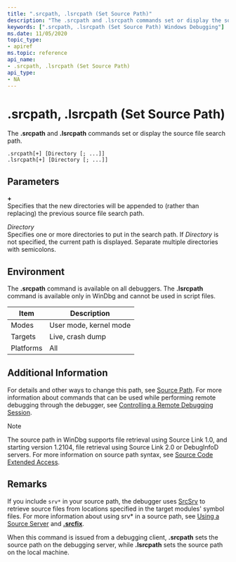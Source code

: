 ```yaml
---
title: ".srcpath, .lsrcpath (Set Source Path)"
description: "The .srcpath and .lsrcpath commands set or display the source file search path."
keywords: [".srcpath, .lsrcpath (Set Source Path) Windows Debugging"]
ms.date: 11/05/2020
topic_type:
- apiref
ms.topic: reference
api_name:
- .srcpath, .lsrcpath (Set Source Path)
api_type:
- NA
---
```


# .srcpath, .lsrcpath (Set Source Path)

The **.srcpath** and **.lsrcpath** commands set or display the source file search path.

```dbgcmd
.srcpath[+] [Directory [; ...]] 
.lsrcpath[+] [Directory [; ...]] 
```

## Parameters

<span id="______________"></span> **+**   
Specifies that the new directories will be appended to (rather than replacing) the previous source file search path.

<span id="_______Directory______"></span><span id="_______directory______"></span><span id="_______DIRECTORY______"></span> *Directory*   
Specifies one or more directories to put in the search path. If *Directory* is not specified, the current path is displayed. Separate multiple directories with semicolons.

## Environment

The **.srcpath** command is available on all debuggers. The **.lsrcpath** command is available only in WinDbg and cannot be used in script files.

|  Item  | Description          |
|--------|----------------------|
|Modes   |User mode, kernel mode|
|Targets |Live, crash dump      |
|Platforms|All                  |

## Additional Information

For details and other ways to change this path, see [Source Path](../debugger/source-path.md). For more information about commands that can be used while performing remote debugging through the debugger, see [Controlling a Remote Debugging Session](../debugger/controlling-a-remote-debugging-session.md).

>[!NOTE]
> The source path in WinDbg supports file retrieval using Source Link 1.0, and starting version 1.2104, file retrieval using Source Link 2.0 or DebugInfoD servers. For more information on source path syntax, see [Source Code Extended Access](../debugger/source-code-extended-access.md).

## Remarks

If you include `srv*` in your source path, the debugger uses [SrcSrv](../debugger/srcsrv.md) to retrieve source files from locations specified in the target modules' symbol files. For more information about using srv\* in a source path, see [Using a Source Server](../debugger/using-a-source-server.md) and [**.srcfix**](-srcfix---lsrcfix--use-source-server-.md).

When this command is issued from a debugging client, **.srcpath** sets the source path on the debugging server, while **.lsrcpath** sets the source path on the local machine.
